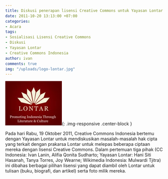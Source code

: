 ```yaml
---
title: Diskusi penerapan lisensi Creative Commons untuk Yayasan Lontar
date: 2011-10-20 13:13:00 +07:00
categories:
- Acara
tags:
- Sosialisasi Lisensi Creative Commons
- Diskusi
- Yayasan Lontar
- Creative Commons Indonesia
author: ivan
comments: true
img: "/uploads/logo-lontar.jpg"
---
```


![logo-lontar.jpg](/uploads/logo-lontar.jpg){: .img-responsive .center-block }

Pada hari Rabu, 19 Oktober 2011, Creative Commons Indonesia bertemu dengan Yayasan Lontar untuk mendiskusikan masalah-masalah hak cipta yang terkait dengan prakarsa Lontar untuk melepas beberapa ciptaan mereka dengan lisensi Creative Commons. Dalam pertemuan tiga pihak (CC Indonesia: Ivan Lanin, Alifia Qonita Sudharto; Yayasan Lontar: Hani Siti Hasanah, Tanya Torres, Joy Wearne; Wikimedia Indonesia: Mulwardi Tjitra) ini dibahas berbagai pilihan lisensi yang dapat diambil oleh Lontar untuk tulisan (buku, biografi, dan artikel) serta foto milik mereka.
